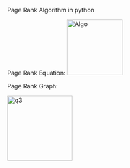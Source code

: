 Page Rank Algorithm in python

Page Rank Equation: 
<img width="130" alt="Algo" src="https://user-images.githubusercontent.com/77468658/192345047-72fd98cc-6eb5-4793-a7ae-e876e149d099.PNG">

Page Rank Graph:

<img width="152" alt="q3" src="https://user-images.githubusercontent.com/77468658/192344894-fb6f5fe1-1dae-4600-b67d-d710f0be3fda.PNG">
